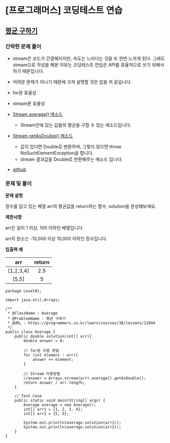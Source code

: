# \[프로그래머스\] 코딩테스트 연습

## [평균 구하기](https://programmers.co.kr/learn/courses/30/lessons/12912)

### 간략한 문제 풀이

-   stream은 코드가 간결해지지만, 속도는 느리다는 것을 또 한번 느끼게 된다. 그래도 stream으로 작성을 해본 이유는 코딩테스트 연습은 API를 효율적으로 쓰기 위해서 하기 때문입니다.
    
-   어려운 문제가 아니기 때문에 크게 설명할 것은 없을 꺼 같습니다.
    
-   for문 효울성
    
-   stream문 효율성
    
-   [Stream average() 메소드](https://docs.oracle.com/en/java/javase/12/docs/api/java.base/java/util/stream/DoubleStream.html#average())
    
    -   Stream안에 있는 값들의 평균을 구할 수 있는 메소드입니다.
-   [Stream getAsDouble() 메소드](https://docs.oracle.com/en/java/javase/12/docs/api/java.base/java/util/OptionalDouble.html#getAsDouble())
    
    -   값이 있다면 Double로 변환하며, 그렇지 않으면 throw NoSuchElementException을 합니다.
    -   stream 결과값을 Double로 반환해주는 메소드 입니다.
-   [github](https://github.com/ksy90101/ProgrammosCodingTest/blob/master/src/Level01/Average.java)
    

### 문제 및 풀이

**문제 설명**

정수를 담고 있는 배열 arr의 평균값을 return하는 함수, solution을 완성해보세요.

**제한사항**

arr은 길이 1 이상, 100 이하인 배열입니다.

arr의 원소는 -10,000 이상 10,000 이하인 정수입니다.

**입출력 예**

| arr | return |
| :-: | :-: |
| \[1,2,3,4\] | 2.5 |
| \[5,5\] | 5 |

```
package Level01;

import java.util.Arrays;

/**
 * @ClassName : Average
 * @ProblemName : 평균 구하기
 * @URL : https://programmers.co.kr/learn/courses/30/lessons/12944
 */
public class Average {
    public double solution(int[] arr){
        double answer = 0;

        // for문 이용 방법
        for (int element : arr){
            answer += element;
        }

        // Stream 이용방법
        //answer = Arrays.stream(arr).average().getAsDouble();
        return answer / arr.length;
    }

    // Test Case
    public static void main(String[] args) {
        Average average = new Average();
        int[] arr1 = {1, 2, 3, 4};
        int[] arr2 = {5, 5};

        System.out.println(average.solution(arr1));
        System.out.println(average.solution(arr2));
    }
}
```